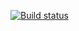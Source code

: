 [![Build status](https://ci.appveyor.com/api/projects/status/v257xc4a9289c2ni/branch/main?svg=true)](https://ci.appveyor.com/project/Mica78/netology-ra-router-menu/branch/main)
